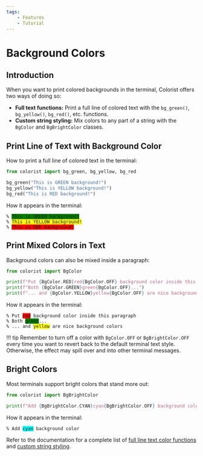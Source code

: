 ```yaml
---
tags:
    - Features
    - Tutorial
---
```


# Background Colors
## Introduction
When you want to print colored backgrounds in the terminal, Colorist offers two ways of doing so:

* **Full text functions:** Print a full line of colored text with the `bg_green()`, `bg_yellow()`, `bg_red()`, etc. functions.
* **Custom string styling:** Mix colors to any part of a string with the `BgColor` and `BgBrightColor` classes.

## Print Line of Text with Background Color
How to print a full line of colored text in the terminal:

```python linenums="1"
from colorist import bg_green, bg_yellow, bg_red

bg_green("This is GREEN background!")
bg_yellow("This is YELLOW background!")
bg_red("This is RED background!")
```

How it appears in the terminal:

<pre><code>% <span style="background-color: green">This is GREEN background!</span>
% <span style="background-color: yellow">This is YELLOW background!</span>
% <span style="background-color: red">This is RED background!</span></code></pre>

## Print Mixed Colors in Text
Background colors can also be mixed inside a paragraph:

```python linenums="1"
from colorist import BgColor

print(f"Put {BgColor.RED}red{BgColor.OFF} background color inside this paragraph")
print(f"Both {BgColor.GREEN}green{BgColor.OFF}...")
print(f"... and {BgColor.YELLOW}yellow{BgColor.OFF} are nice background colors")
```

How it appears in the terminal:

<pre><code>% Put <span style="background-color: red">red</span> background color inside this paragraph
% Both <span style="background-color: green">green</span>...
% ... and <span style="background-color: yellow">yellow</span> are nice background colors</code></pre>

!!! tip
    Remember to turn off a color with `BgColor.OFF` or `BgBrightColor.OFF` every time you want to revert back to the default terminal text style. Otherwise, the effect may spill over and into other terminal messages.

## Bright Colors
Most terminals support bright colors that stand more out:

```python linenums="1"
from colorist import BgBrightColor

print(f"Add {BgBrightColor.CYAN}cyan{BgBrightColor.OFF} background color")
```

How it appears in the terminal:

<pre><code>% Add <span style="background-color: cyan">cyan</span> background color</code></pre>

Refer to the documentation for a complete list of [full line text color functions](../../reference/background-colors/full-line.md) and [custom string styling](../../reference/background-colors/mixed.md).
